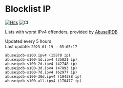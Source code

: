 # Blocklist IP

[![Hits](https://hits.seeyoufarm.com/api/count/incr/badge.svg?url=https%3A%2F%2Fgithub.com%2Fborestad%2Fblocklist-ip%2F&count_bg=%2379C83D&title_bg=%23555555&icon=&icon_color=%23E7E7E7&title=hits&edge_flat=false)](https://hits.seeyoufarm.com)  ![CI](https://img.shields.io/github/workflow/status/borestad/blocklist-ip/CI?style=flat-square)

Lists with worst IPv4 offenders, provided by [AbuseIPDB](https://www.abuseipdb.com/)

<!-- FOOTER-PLACEHOLDER -->
Updated every 5 hours<br>
Last update: `2023-01-19 - 05:05:17`
```
abuseipdb-s100.ipv4 (15878 ip)
abuseipdb-s100-1d.ipv4 (35021 ip)
abuseipdb-s100-2d.ipv4 (42748 ip)
abuseipdb-s100-3d.ipv4 (47893 ip)
abuseipdb-s100-7d.ipv4 (62977 ip)
abuseipdb-s100-30d.ipv4 (104388 ip)
abuseipdb-s100-all.ipv4 (170477 ip)
```
